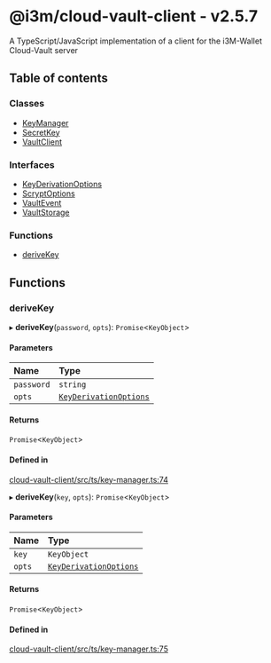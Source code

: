 # @i3m/cloud-vault-client - v2.5.7

A TypeScript/JavaScript implementation of a client for the i3M-Wallet Cloud-Vault server

## Table of contents

### Classes

- [KeyManager](classes/KeyManager.md)
- [SecretKey](classes/SecretKey.md)
- [VaultClient](classes/VaultClient.md)

### Interfaces

- [KeyDerivationOptions](interfaces/KeyDerivationOptions.md)
- [ScryptOptions](interfaces/ScryptOptions.md)
- [VaultEvent](interfaces/VaultEvent.md)
- [VaultStorage](interfaces/VaultStorage.md)

### Functions

- [deriveKey](API.md#derivekey)

## Functions

### deriveKey

▸ **deriveKey**(`password`, `opts`): `Promise`<`KeyObject`\>

#### Parameters

| Name | Type |
| :------ | :------ |
| `password` | `string` |
| `opts` | [`KeyDerivationOptions`](interfaces/KeyDerivationOptions.md) |

#### Returns

`Promise`<`KeyObject`\>

#### Defined in

[cloud-vault-client/src/ts/key-manager.ts:74](https://gitlab.com/i3-market/code/wp3/t3.2/i3m-wallet-monorepo/-/blob/c1c9b37/packages/cloud-vault-client/src/ts/key-manager.ts#L74)

▸ **deriveKey**(`key`, `opts`): `Promise`<`KeyObject`\>

#### Parameters

| Name | Type |
| :------ | :------ |
| `key` | `KeyObject` |
| `opts` | [`KeyDerivationOptions`](interfaces/KeyDerivationOptions.md) |

#### Returns

`Promise`<`KeyObject`\>

#### Defined in

[cloud-vault-client/src/ts/key-manager.ts:75](https://gitlab.com/i3-market/code/wp3/t3.2/i3m-wallet-monorepo/-/blob/c1c9b37/packages/cloud-vault-client/src/ts/key-manager.ts#L75)
